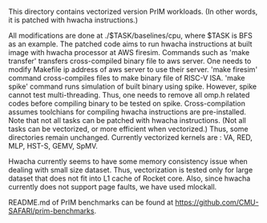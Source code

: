 This directory contains vectorized version PrIM workloads.
(In other words, it is patched with hwacha instructions.)

All modifications are done at ./$TASK/baselines/cpu, where $TASK is BFS as an example.
The patched code aims to run hwacha instructions at built image with hwacha processor at AWS firesim.
Commands such as 'make transfer' transfers cross-compiled binary file to aws server.
One needs to modify Makefile ip address of aws server to use their server.
'make firesim' command cross-compiles files to make binary file of RISC-V ISA.
'make spike' command runs simulation of built binary using spike.
However, spike cannot test multi-threading. 
Thus, one needs to remove all omp.h related codes before compiling binary to be tested on spike.
Cross-compilation assumes toolchians for compiling hwacha instructions are pre-installed.
Note that not all tasks can be patched with hwacha instructions. 
(Not all tasks can be vectorized, or more efficient when vectorized.)
Thus, some directories remain unchanged. 
Currently vectorized kernels are : VA, RED, MLP, HST-S, GEMV, SpMV.

Hwacha currently seems to have some memory consistency issue when dealing with small size dataset.
Thus, vectorization is tested only for large dataset that does not fit into L1 cache of Rocket core.
Also, since hwacha currently does not support page faults, we have used mlockall.

README.md of PrIM benchmarks can be found at https://github.com/CMU-SAFARI/prim-benchmarks.
